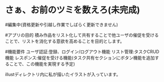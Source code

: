 # さぁ、お前のツミを数えろ(未完成)
#編集中(資格更新や引越し作業でしばらく更新できません)

#アプリの目的
積み作品をリスト化して共有することで他ユーザの催促を受けることで、リストを消化する意欲を高めることを目的とします。

#機能要件
ユーザ認証:登録、ログイン/ログアウト機能
リスト管理:タスクCRUD機能
レスポンス:催促を受ける機能(タスク共有セクションにボタン機能を追加することで、この機能を実現する予定)

illustディレクトリ内に私が描いたイラストが入っています。
